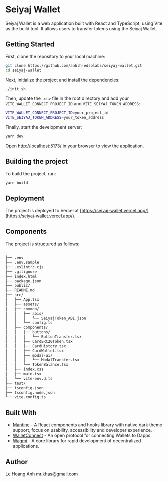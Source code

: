 # Seiyaj Wallet

Seiyaj Wallet is a web application built with React and TypeScript, using Vite as the build tool. It allows users to transfer tokens using the Seiyaj Wallet.

## Getting Started

First, clone the repository to your local machine:

```sh
git clone https://github.com/anhlh-edsolabs/seiyaj-wallet.git
cd seiyaj-wallet
```

Next, initialize the project and install the dependencies:

```sh
./init.sh
```

Then, update the `.env` file in the root directory and add your `VITE_WALLET_CONNECT_PROJECT_ID` and `VITE_SEIYAJ_TOKEN_ADDRESS`:

```sh
VITE_WALLET_CONNECT_PROJECT_ID=your_project_id
VITE_SEIYAJ_TOKEN_ADDRESS=your_token_address
```

Finally, start the development server:

```sh
yarn dev
```

Open [http://localhost:5173/](http://localhost:5173/) in your browser to view the application.

## Building the project

To build the project, run:

```sh
yarn build
```

## Deployment

The project is deployed to Vercel at [https://seiyaj-wallet.vercel.app/](https://seiyaj-wallet.vercel.app/).


## Components

The project is structured as follows:

```sh
.
├── .env
├── .env.sample
├── .eslintrc.cjs
├── .gitignore
├── index.html
├── package.json
├── public/
├── README.md
├── src/
│   ├── App.tsx
│   ├── assets/
│   ├── common/
│   │   ├── abis/
│   │   │   └── SeiyajToken_ABI.json
│   │   └── config.ts
│   ├── components/
│   │   ├── buttons/
│   │   │   └── ButtonTransfer.tsx
│   │   ├── CardERC20Token.tsx
│   │   ├── CardHistory.tsx
│   │   ├── CardWallet.tsx
│   │   ├── modal-ui/
│   │   │   └── ModalTransfer.tsx
│   │   └── TokenBalance.tsx
│   ├── index.css
│   ├── main.tsx
│   └── vite-env.d.ts
├── test/
├── tsconfig.json
├── tsconfig.node.json
└── vite.config.ts
```

## Built With

- [Mantine](https://mantine.dev/) - A React components and hooks library with native dark theme support, focus on usability, accessibility and developer experience.
- [WalletConnect](https://walletconnect.org/) - An open protocol for connecting Wallets to Dapps.
- [Wagmi](https://github.com/wagmi-io) - A core library for rapid development of decentralized applications.

## Author

Le Hoang Anh
mr.khas@gmail.com